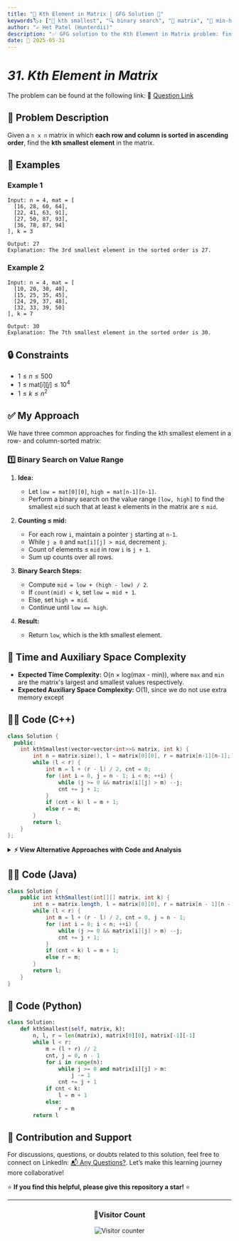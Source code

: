 ```yaml
---
title: "🔢 Kth Element in Matrix | GFG Solution 🎯"
keywords🏷️: ["🔢 kth smallest", "🔍 binary search", "🧮 matrix", "🧠 min-heap", "📈 sorted matrix", "📘 GFG", "🏁 competitive programming", "📚 DSA"]
author: "✍️ Het Patel (Hunterdii)"
description: "✅ GFG solution to the Kth Element in Matrix problem: find the kth smallest in a sorted matrix using binary search or heap. 🚀"
date: 📅 2025-05-31
---
```



# *31. Kth Element in Matrix*

The problem can be found at the following link: 🔗 [Question Link](https://www.geeksforgeeks.org/problems/kth-element-in-matrix/1)

## **🧩 Problem Description**

Given a `n x n` matrix in which **each row and column is sorted in ascending order**, find the **kth smallest element** in the matrix.

## **📘 Examples**

### Example 1

```
Input: n = 4, mat = [
  [16, 28, 60, 64],
  [22, 41, 63, 91],
  [27, 50, 87, 93],
  [36, 78, 87, 94]
], k = 3

Output: 27
Explanation: The 3rd smallest element in the sorted order is 27.
```

### Example 2

```
Input: n = 4, mat = [
  [10, 20, 30, 40],
  [15, 25, 35, 45],
  [24, 29, 37, 48],
  [32, 33, 39, 50]
], k = 7

Output: 30
Explanation: The 7th smallest element in the sorted order is 30.
```


## **🔒 Constraints**

* $1 \le n \le 500$
* $1 \le \text{mat}[i][j] \le 10^4$
* $1 \le k \le n^2$



## **✅ My Approach**

We have three common approaches for finding the kth smallest element in a row- and column-sorted matrix:

### 1️⃣ **Binary Search on Value Range**

1. **Idea:**

   * Let `low = mat[0][0]`, `high = mat[n-1][n-1]`.
   * Perform a binary search on the value range `[low, high]` to find the smallest `mid` such that at least `k` elements in the matrix are ≤ `mid`.
2. **Counting ≤ mid:**

   * For each row `i`, maintain a pointer `j` starting at `n-1`.
   * While `j ≥ 0` and `mat[i][j] > mid`, decrement `j`.
   * Count of elements ≤ `mid` in row `i` is `j + 1`.
   * Sum up counts over all rows.
3. **Binary Search Steps:**

   * Compute `mid = low + (high - low) / 2`.
   * If `count(mid) < k`, set `low = mid + 1`.
   * Else, set `high = mid`.
   * Continue until `low == high`.
4. **Result:**

   * Return `low`, which is the kth smallest element.



## 📝 Time and Auxiliary Space Complexity

* **Expected Time Complexity:** O(n × log(max - min)), where `max` and `min` are the matrix's largest and smallest values respectively.
* **Expected Auxiliary Space Complexity:** O(1), since we do not use extra memory except 



## **🧑‍💻 Code (C++)**

```cpp
class Solution {
  public:
    int kthSmallest(vector<vector<int>>& matrix, int k) {
        int n = matrix.size(), l = matrix[0][0], r = matrix[n-1][n-1];
        while (l < r) {
            int m = l + (r - l) / 2, cnt = 0;
            for (int i = 0, j = n - 1; i < n; ++i) {
                while (j >= 0 && matrix[i][j] > m) --j;
                cnt += j + 1;
            }
            if (cnt < k) l = m + 1;
            else r = m;
        }
        return l;
    }
};
```

<details>
<summary><b>⚡ View Alternative Approaches with Code and Analysis</b></summary>



## 📊 **2️⃣ Min Heap (Priority Queue)**

### 💡 Algorithm Steps:

1. Create a min-heap (priority queue) of tuples `(value, row, col)`.
2. Push the first element of each row:

   ```cpp
   for (int i = 0; i < n; ++i)
       pq.emplace(matrix[i][0], i, 0);
   ```
3. Repeat `k-1` times:

   * Pop the smallest tuple `(val, r, c)`.
   * If `c+1 < n`, push `(matrix[r][c+1], r, c+1)` into the heap.
4. After `k-1` pops, the top of the heap holds the kth smallest element.

```cpp
class Solution {
  public:
    int kthSmallest(vector<vector<int>>& matrix, int k) {
        int n = matrix.size();
        using T = tuple<int, int, int>;
        priority_queue<T, vector<T>, greater<T>> pq;
        for (int i = 0; i < n; ++i) 
            pq.emplace(matrix[i][0], i, 0);

        while (--k) {
            T top = pq.top(); 
            pq.pop();
            int val = get<0>(top), r = get<1>(top), c = get<2>(top);
            if (c + 1 < n) 
                pq.emplace(matrix[r][c + 1], r, c + 1);
        }
        return get<0>(pq.top());
    }
};
```

### 📝 **Complexity Analysis:**

* **Time:** ⏱️ O(k × log n)
* **Auxiliary Space:** 💾 O(n)

### ✅ **Why This Approach?**

* Leverages built-in min-heap for simplicity.
* Efficient when `k` is relatively small compared to `n²`.


## 📊 **3️⃣ Flatten + Sort**

### 💡 Algorithm Steps:

1. Flatten all elements of the matrix into a single 1D vector `flat`:

   ```cpp
   vector<int> flat;
   for (auto& row : matrix)
       flat.insert(flat.end(), row.begin(), row.end());
   ```
2. Sort `flat`:

   ```cpp
   sort(flat.begin(), flat.end());
   ```
3. Return `flat[k-1]`.

```cpp
class Solution {
  public:
    int kthSmallest(vector<vector<int>>& matrix, int k) {
        vector<int> flat;
        for (auto& row : matrix)
            flat.insert(flat.end(), row.begin(), row.end());
        sort(flat.begin(), flat.end());
        return flat[k - 1];
    }
};
```

### 📝 **Complexity Analysis:**

* **Time:** ⏱️ O(n² × log n)
* **Auxiliary Space:** 💾 O(n²)

### ✅ **Why This Approach?**

* Most straightforward: flatten, sort, index.
* Only suitable for small matrices due to O(n² log n).



## 🆚 **🔍 Comparison of Approaches**

| 🚀 **Approach**       | ⏱️ **Time Complexity**           | 💾 **Space Complexity** | ✅ **Pros**                            | ⚠️ **Cons**                                     |
| --------------------- | -------------------------------- | ----------------------- | ------------------------------------- | ----------------------------------------------- |
| 🔍 **Binary Search**  | 🟢 O(n × log(max\_val−min\_val)) | 🟢 O(1)                 | ⚡ Fastest for large matrices          | 🧮 Counting ≤ mid for each row                  |
| 📦 **Min Heap**       | 🟡 O(k × log n)                  | 🟢 O(n)                 | 🔧 Straightforward with built-in heap | 🐢 Slower if k is large (close to n²)           |
| 🧮 **Flatten + Sort** | 🔸 O(n² × log n)                 | 🔸 O(n²)                | 🪄 Simplest to implement              | 🚫 Inefficient for large n (time & space heavy) |

### 🏆 **Best Choice Recommendation**

| 🎯 **Scenario**                                   | 🎖️ **Recommended Approach** |
| ------------------------------------------------- | ---------------------------- |
| ⚡ Need fastest overall (large n, large k)         | 🥇 **Binary Search**         |
| 🧵 Prefer heap logic (k relatively small)         | 🥈 **Min Heap**              |
| 📋 Quick prototype/brute-force for small matrices | 🥉 **Flatten + Sort**        |

</details>

## **🧑‍💻 Code (Java)**

```java
class Solution {
    public int kthSmallest(int[][] matrix, int k) {
        int n = matrix.length, l = matrix[0][0], r = matrix[n - 1][n - 1];
        while (l < r) {
            int m = l + (r - l) / 2, cnt = 0, j = n - 1;
            for (int i = 0; i < n; ++i) {
                while (j >= 0 && matrix[i][j] > m) --j;
                cnt += j + 1;
            }
            if (cnt < k) l = m + 1;
            else r = m;
        }
        return l;
    }
}
```



## **🐍 Code (Python)**

```python
class Solution:
    def kthSmallest(self, matrix, k):
        n, l, r = len(matrix), matrix[0][0], matrix[-1][-1]
        while l < r:
            m = (l + r) // 2
            cnt, j = 0, n - 1
            for i in range(n):
                while j >= 0 and matrix[i][j] > m:
                    j -= 1
                cnt += j + 1
            if cnt < k:
                l = m + 1
            else:
                r = m
        return l
```


## 🧠 Contribution and Support

For discussions, questions, or doubts related to this solution, feel free to connect on LinkedIn: [📬 Any Questions?](https://www.linkedin.com/in/patel-hetkumar-sandipbhai-8b110525a/). Let’s make this learning journey more collaborative!

⭐ **If you find this helpful, please give this repository a star!** ⭐

---

<div align="center">
  <h3><b>📍Visitor Count</b></h3>
</div>

<p align="center">
  <img src="https://profile-counter.glitch.me/Hunterdii/count.svg" alt="Visitor counter" />
</p>
